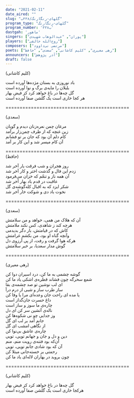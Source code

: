 ```yaml
---
date: "2021-02-11"
date_aired: ""
slug: "گلهای-رنگارنگ/۳۳۸ب"
program_type: "گلهای-رنگارنگ"
program_number: '۳۳۸ب'
dastgah: 'ماهور'
singers: ["پوران", "عبدالوهاب شهیدی"]
players: ["روح‌الله خالقی"]
composers: ["مرتضی نی‌داوود"]
poets: ["رهی معیری", "کلیم کاشانی", "سعدی", "حافظ"]
announcers: ["آذر پژوهش"]
draft: false
---
```


(کلیم کاشانی)  

باد نوروزی به بستان مژده‌ها آورده است  
بلبلان را مایه‌ی برگ و نوا آورده است  
گل چه‌ها در باغ خواهد کرد کز فیض بهار  
هر کجا خاری است یک گلشن صفا آورده است  

============================================  

(سعدی)  

مرغان چمن نعره‌زنان دیدم و گویان  
زین غنچه که از طرف چمن‌زار برآمد  
کام دلم آن بود که جان بر تو فشانم  
آن کام میسر شد و این کار بر آمد  

============================================  
(حافظ)  

روز هجران و شب فرقت یار آخر شد  
زدم این فال و گذشت اختر و کار آخر شد  
آن همه ناز و تنعّم که خزان می‌فرمود  
عاقبت در قدم باد بهار آخر شد  
شکر ایزد که به اقبال کله‌گوشه‌ی گل  
نخوت باد دی و شوکت خار آخر شد  

============================================  

(سعدی)  

آن که هلاک من همی، خواهد و من سلامتش  
هرچه کند ز شاهدی، کس نکند ملامتش  
کاش که در قیامتش، بار دگر بدیدمی  
وآنچه گناه او بود، من بکشم غرامتش  
هرکه هوا گرفت و رفت، از پی آرزوی دل  
گوش مدار سعدیا، بر خبر سلامتش  

============================================  

(رهی معیری)  

گوشه چشمی به ما کن، درد اسیران دوا کن  
شمع سحرگه چون فشاند قطره‌ی اشکی یاد ما کن  
ای لب نوشین تو صد چشمه‌ی بقا  
ساز طرب ساز و شبی از درم درآ  
یا مده ای راحت جان وعده‌ای مرا یا وفا کن  
داغ حسرت جان‌گداز است  
چاره‌ی ما سوز و ساز است  
ناله‌ی آتشین سر کن ای دل  
وز جدایی چو نی شکوه‌ها کن  
جانم آمد بر لب ای گل  
از نگاهی امشب ای گل  
چاره‌ی عاشق بی‌نوا کن  
دین و دل و جان و جهانم تویی، تویی  
آن‌که بود فتنه‌ی رویت منم، منم  
آن که بود شادی جانم تویی، تویی  
رحمتی بر خسته‌جانی مبتلا کن  
چون بروید در بهاران لاله‌ای یاد ما کن  

============================================  

(کلیم کاشانی)  

گل چه‌ها در باغ خواهد کرد کز فیض بهار  
هرکجا خاری است یک گلشن صفا آورده است  
